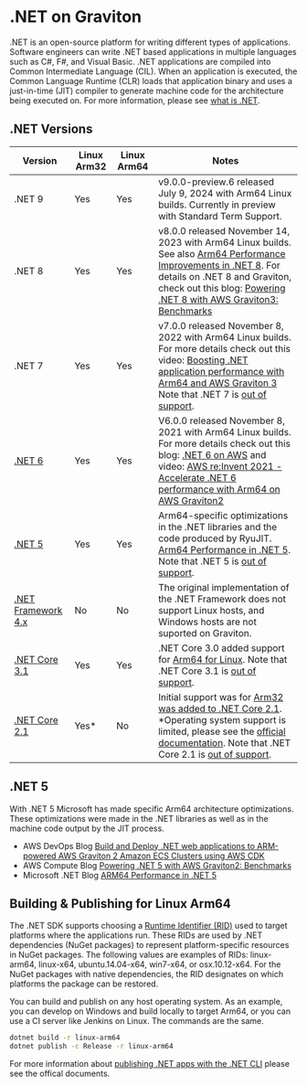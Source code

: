 # .NET on Graviton
.NET is an open-source platform for writing different types of applications. Software engineers can write .NET based applications in multiple languages such as C#, F#, and Visual Basic. .NET applications are compiled into Common Intermediate Language (CIL). When an application is executed, the Common Language Runtime (CLR) loads that application binary and uses a just-in-time (JIT) compiler to generate machine code for the architecture being executed on. For more information, please see [what is .NET](https://dotnet.microsoft.com/learn/dotnet/what-is-dotnet).


## .NET Versions

Version            | Linux Arm32   | Linux Arm64   | Notes
------------------|-----------|-----------|-------------
.NET 9 | Yes | Yes | v9.0.0-preview.6 released July 9, 2024 with Arm64 Linux builds. Currently in preview with Standard Term Support. 
.NET 8 | Yes | Yes | v8.0.0 released November 14, 2023 with Arm64 Linux builds. See also [Arm64 Performance Improvements in .NET 8](https://devblogs.microsoft.com/dotnet/this-arm64-performance-in-dotnet-8/). For details on .NET 8 and Graviton, check out this blog: [Powering .NET 8 with AWS Graviton3: Benchmarks](https://aws.amazon.com/blogs/dotnet/powering-net-8-with-aws-graviton3-benchmarks/)
.NET 7 | Yes | Yes | v7.0.0 released November 8, 2022 with Arm64 Linux builds. For more details check out this video: [Boosting .NET application performance with Arm64 and AWS Graviton 3](https://www.youtube.com/watch?v=V4Lxs5TbaFk) Note that .NET 7 is [out of support](https://dotnet.microsoft.com/en-us/platform/support/policy/dotnet-core#lifecycle). 
[.NET 6](https://dotnet.microsoft.com/download/dotnet/6.0) | Yes | Yes |  V6.0.0 released November 8, 2021 with Arm64 Linux builds. For more details check out this blog: [.NET 6 on AWS](https://aws.amazon.com/blogs/developer/net-6-on-aws/) and video: [AWS re:Invent 2021 - Accelerate .NET 6 performance with Arm64 on AWS Graviton2](https://www.youtube.com/watch?v=iMlyZI9NhFw)
[.NET 5](https://dotnet.microsoft.com/download/dotnet/5.0) | Yes | Yes | Arm64-specific optimizations in the .NET libraries and the code produced by RyuJIT. [Arm64 Performance in .NET 5](https://devblogs.microsoft.com/dotnet/arm64-performance-in-net-5/). Note that .NET 5 is [out of support](https://dotnet.microsoft.com/en-us/platform/support/policy/dotnet-core#lifecycle). 
[.NET Framework 4.x](https://dotnet.microsoft.com/learn/dotnet/what-is-dotnet-framework) | No | No | The original implementation of the .NET Framework does not support Linux hosts, and Windows hosts are not suported on Graviton. 
[.NET Core 3.1](https://dotnet.microsoft.com/download/dotnet/3.1) | Yes | Yes | .NET Core 3.0 added support for [Arm64 for Linux](https://docs.microsoft.com/en-us/dotnet/core/whats-new/dotnet-core-3-0#linux-improvements). Note that .NET Core 3.1 is [out of support](https://dotnet.microsoft.com/en-us/platform/support/policy/dotnet-core#lifecycle).
[.NET Core 2.1](https://dotnet.microsoft.com/download/dotnet/2.1) | Yes* | No | Initial support was for [Arm32 was added to .NET Core 2.1](https://github.com/dotnet/announcements/issues/82). *Operating system support is limited, please see the [official documentation](https://github.com/dotnet/core/blob/main/release-notes/2.1/2.1-supported-os.md). Note that .NET Core 2.1 is [out of support](https://dotnet.microsoft.com/en-us/platform/support/policy/dotnet-core#lifecycle).


## .NET 5
With .NET 5 Microsoft has made specific Arm64 architecture optimizations. These optimizations were made in the .NET libraries as well as in the machine code output by the JIT process.

 * AWS DevOps Blog [Build and Deploy .NET web applications to ARM-powered AWS Graviton 2 Amazon ECS Clusters using AWS CDK](https://aws.amazon.com/blogs/devops/build-and-deploy-net-web-applications-to-arm-powered-aws-graviton-2-amazon-ecs-clusters-using-aws-cdk/)
 * AWS Compute Blog [Powering .NET 5 with AWS Graviton2: Benchmarks](https://aws.amazon.com/blogs/compute/powering-net-5-with-aws-graviton2-benchmark-results/) 
 * Microsoft .NET Blog [ARM64 Performance in .NET 5](https://devblogs.microsoft.com/dotnet/arm64-performance-in-net-5/)


## Building & Publishing for Linux Arm64
The .NET SDK supports choosing a [Runtime Identifier (RID)](https://docs.microsoft.com/en-us/dotnet/core/rid-catalog) used to target platforms where the applications run. These RIDs are used by .NET dependencies (NuGet packages) to represent platform-specific resources in NuGet packages. The following values are examples of RIDs: linux-arm64, linux-x64, ubuntu.14.04-x64, win7-x64, or osx.10.12-x64. For the NuGet packages with native dependencies, the RID designates on which platforms the package can be restored.

You can build and publish on any host operating system. As an example, you can develop on Windows and build locally to target Arm64, or you can use a CI server like Jenkins on Linux. The commands are the same.

```bash
dotnet build -r linux-arm64
dotnet publish -c Release -r linux-arm64
```

For more information about [publishing .NET apps with the .NET CLI](https://docs.microsoft.com/en-us/dotnet/core/deploying/deploy-with-cli) please see the offical documents.
